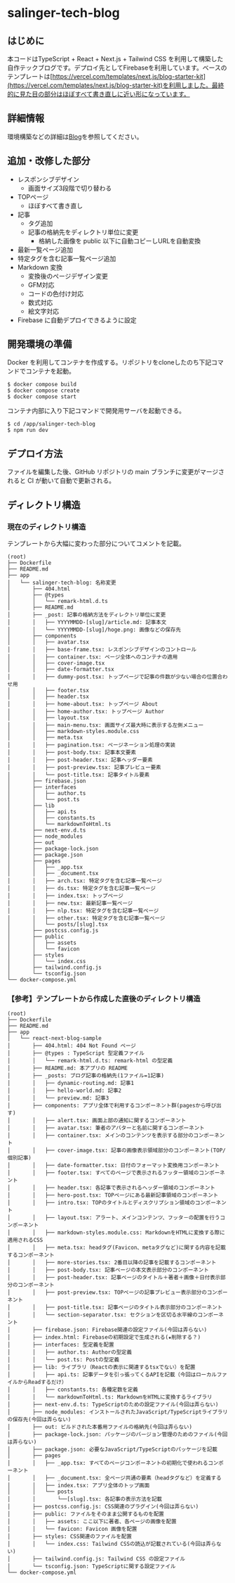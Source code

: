 # salinger-tech-blog

## はじめに

  本コードはTypeScript + React + Next.js + Tailwind CSS を利用して構築した自作テックブログです。デプロイ先としてFirebaseを利用しています。ベースのテンプレートは[https://vercel.com/templates/next.js/blog-starter-kit](https://vercel.com/templates/next.js/blog-starter-kit)を利用しました。最終的に見た目の部分はほぼすべて書き直しに近い形になっています。
    
## 詳細情報

環境構築などの詳細は[Blog](Blog)を参照してください。

## 追加・改修した部分

- レスポンシブデザイン
   - 画面サイズ3段階で切り替わる
- TOPページ
   - ほぼすべて書き直し
- 記事
   - タグ追加
   - 記事の格納先をディレクトリ単位に変更
      - 格納した画像を public 以下に自動コピーしURLを自動変換
- 最新一覧ページ追加
- 特定タグを含む記事一覧ページ追加
- Markdown 変換
   - 変換後のページデザイン変更
   - GFM対応
   - コードの色付け対応
   - 数式対応
   - 絵文字対応
- Firebase に自動デプロイできるように設定

## 開発環境の準備

Docker を利用してコンテナを作成する。リポジトリをcloneしたのち下記コマンドでコンテナを起動。

```
$ docker compose build
$ docker compose create
$ docker compose start
```

コンテナ内部に入り下記コマンドで開発用サーバを起動できる。

```
$ cd /app/salinger-tech-blog
$ npm run dev
```

## デプロイ方法

ファイルを編集した後、GitHub リポジトリの main ブランチに変更がマージされると CI が動いて自動で更新される。

## ディレクトリ構造

### 現在のディレクトリ構造

  テンプレートから大幅に変わった部分についてコメントを記載。

```
(root)
├── Dockerfile
├── README.md
├── app
│   └── salinger-tech-blog: 名称変更
│       ├── 404.html
│       ├── @types
│       │   └── remark-html.d.ts
│       ├── README.md
│       ├── _post: 記事の格納方法をディレクトリ単位に変更
│       │   ├── YYYYMMDD-[slug]/article.md: 記事本文
│       │   └── YYYYMMDD-[slug]/hoge.png: 画像などの保存先
│       ├── components
│       │   ├── avatar.tsx
│       │   ├── base-frame.tsx: レスポンシブデザインのコントロール
│       │   ├── container.tsx: ページ全体へのコンテナの適用
│       │   ├── cover-image.tsx
│       │   ├── date-formatter.tsx
│       │   ├── dummy-post.tsx: トップページで記事の件数が少ない場合の位置合わせ用
│       │   ├── footer.tsx
│       │   ├── header.tsx
│       │   ├── home-about.tsx: トップページ About
│       │   ├── home-author.tsx: トップページ Author
│       │   ├── layout.tsx
│       │   ├── main-menu.tsx: 画面サイズ最大時に表示する左側メニュー
│       │   ├── markdown-styles.module.css
│       │   ├── meta.tsx
│       │   ├── pagination.tsx: ページネーション処理の実装
│       │   ├── post-body.tsx: 記事本文要素
│       │   ├── post-header.tsx: 記事ヘッダー要素
│       │   ├── post-preview.tsx: 記事プレビュー要素
│       │   └── post-title.tsx: 記事タイトル要素
│       ├── firebase.json
│       ├── interfaces
│       │   ├── author.ts
│       │   └── post.ts
│       ├── lib
│       │   ├── api.ts
│       │   ├── constants.ts
│       │   └── markdownToHtml.ts
│       ├── next-env.d.ts
│       ├── node_modules
│       ├── out
│       ├── package-lock.json
│       ├── package.json
│       ├── pages
│       │   ├── _app.tsx
│       │   ├── _document.tsx
│       │   ├── arch.tsx: 特定タグを含む記事一覧ページ
│       │   ├── ds.tsx: 特定タグを含む記事一覧ページ
│       │   ├── index.tsx: トップページ
│       │   ├── new.tsx: 最新記事一覧ページ
│       │   ├── nlp.tsx: 特定タグを含む記事一覧ページ
│       │   ├── other.tsx: 特定タグを含む記事一覧ページ
│       │   └── posts/[slug].tsx
│       ├── postcss.config.js
│       ├── public
│       │   ├── assets
│       │   └── favicon
│       ├── styles
│       │   └── index.css
│       ├── tailwind.config.js
│       └── tsconfig.json
└── docker-compose.yml
```

### 【参考】テンプレートから作成した直後のディレクトリ構造

```
(root)
├── Dockerfile
├── README.md
├── app
│   └── react-next-blog-sample
│       ├── 404.html: 404 Not Found ページ
│       ├── @types : TypeScript 型定義ファイル
│       │   └── remark-html.d.ts: remark-html の型定義
│       ├── README.md: 本アプリの README
│       ├── _posts: ブログ記事の格納先(1ファイル=1記事)
│       │   ├── dynamic-routing.md: 記事1
│       │   ├── hello-world.md: 記事2
│       │   └── preview.md: 記事3
│       ├── components: アプリ全体で利用するコンポーネント群(pagesから呼び出す)
│       │   ├── alert.tsx: 画面上部の通知に関するコンポーネント
│       │   ├── avatar.tsx: 筆者のアバターと名前に関するコンポーネント
│       │   ├── container.tsx: メインのコンテンツを表示する部分のコンポーネント
│       │   ├── cover-image.tsx: 記事の画像表示領域部分のコンポーネント(TOP/個別記事)
│       │   ├── date-formatter.tsx: 日付のフォーマット変換用コンポーネント
│       │   ├── footer.tsx: すべてのページで表示されるフッター領域のコンポーネント
│       │   ├── header.tsx: 各記事で表示されるヘッダー領域のコンポーネント
│       │   ├── hero-post.tsx: TOPページにある最新記事領域のコンポーネント
│       │   ├── intro.tsx: TOPのタイトルとディスクリプション領域のコンポーネント
│       │   ├── layout.tsx: アラート、メインコンテンツ、フッタ－の配置を行うコンポーネント
│       │   ├── markdown-styles.module.css: MarkdownをHTMLに変換する際に適用されるCSS
│       │   ├── meta.tsx: headタグ(Favicon、metaタグなど)に関する内容を記載するコンポーネント
│       │   ├── more-stories.tsx: 2番目以降の記事を記載するコンポーネント
│       │   ├── post-body.tsx: 記事ページの本文表示部分のコンポーネント
│       │   ├── post-header.tsx: 記事ページのタイトル＋著者＋画像＋日付表示部分のコンポーネント
│       │   ├── post-preview.tsx: TOPページの記事プレビュー表示部分のコンポーネント
│       │   ├── post-title.tsx: 記事ページのタイトル表示部分のコンポーネント
│       │   └── section-separator.tsx: セクションを区切る水平線のコンポーネント
│       ├── firebase.json: Firebase関連の設定ファイル(今回は弄らない)
│       ├── index.html: Firebaseの初期設定で生成される(★削除する？)
│       ├── interfaces: 型定義を配置
│       │   ├── author.ts: Authorの型定義
│       │   └── post.ts: Postの型定義
│       ├── lib: ライブラリ（Reactの表示に関連するtsxでない）を配置
│       │   ├── api.ts: 記事データを引っ張ってくるAPIを記載（今回はローカルファイルからReadするだけ）
│       │   ├── constants.ts: 各種定数を定義
│       │   └── markdownToHtml.ts: MarkdownをHTMLに変換するライブラリ
│       ├── next-env.d.ts: TypeScriptのための設定ファイル(今回は弄らない)
│       ├── node_modules: インストールされたJavaScript/TypeScriptライブラリの保存先(今回は弄らない)
│       ├── out: ビルドされた本番用ファイルの格納先(今回は弄らない)
│       ├── package-lock.json: パッケージのバージョン管理のためのファイル(今回は弄らない)
│       ├── package.json: 必要なJavaScript/TypeScriptのパッケージを記載
│       ├── pages
│       │   ├── _app.tsx: すべてのページコンポーネントの初期化で使われるコンポーネント
│       │   ├── _document.tsx: 全ページ共通の要素（headタグなど）を定義する
│       │   ├── index.tsx: アプリ全体のトップ画面
│       │   └── posts
│       │       └──[slug].tsx: 各記事の表示方法を記載
│       ├── postcss.config.js: CSS関連のプラグイン(今回は弄らない)
│       ├── public: ファイルをそのまま公開するものを配置
│       │   ├── assets: ここ以下に著者、各ページの画像を配置
│       │   └── favicon: Favicon 画像を配置
│       ├── styles: CSS関連のファイルを配置
│       │   └── index.css: Tailwind CSSの読込が記載されている(今回は弄らない)
│       ├── tailwind.config.js: Tailwind CSS の設定ファイル
│       └── tsconfig.json: TypeScriptに関する設定ファイル
└── docker-compose.yml
```
